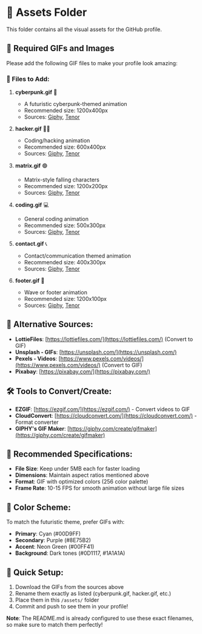 # 🎨 Assets Folder

This folder contains all the visual assets for the GitHub profile.

## 🚀 Required GIFs and Images

Please add the following GIF files to make your profile look amazing:

### 📁 Files to Add:

1. **cyberpunk.gif** 🌆
   - A futuristic cyberpunk-themed animation
   - Recommended size: 1200x400px
   - Sources: [Giphy](https://giphy.com/search/cyberpunk), [Tenor](https://tenor.com/search/cyberpunk)

2. **hacker.gif** 👨‍💻
   - Coding/hacking animation
   - Recommended size: 600x400px
   - Sources: [Giphy](https://giphy.com/search/hacker), [Tenor](https://tenor.com/search/coding)

3. **matrix.gif** 🟢
   - Matrix-style falling characters
   - Recommended size: 1200x200px
   - Sources: [Giphy](https://giphy.com/search/matrix), [Tenor](https://tenor.com/search/matrix)

4. **coding.gif** 💻
   - General coding animation
   - Recommended size: 500x300px
   - Sources: [Giphy](https://giphy.com/search/coding), [Tenor](https://tenor.com/search/programming)

5. **contact.gif** 📞
   - Contact/communication themed animation
   - Recommended size: 400x300px
   - Sources: [Giphy](https://giphy.com/search/contact), [Tenor](https://tenor.com/search/communication)

6. **footer.gif** 🌊
   - Wave or footer animation
   - Recommended size: 1200x100px
   - Sources: [Giphy](https://giphy.com/search/wave), [Tenor](https://tenor.com/search/wave)

## 🎯 Alternative Sources:

- **LottieFiles**: [https://lottiefiles.com/](https://lottiefiles.com/) (Convert to GIF)
- **Unsplash - GIFs**: [https://unsplash.com/](https://unsplash.com/)
- **Pexels - Videos**: [https://www.pexels.com/videos/](https://www.pexels.com/videos/) (Convert to GIF)
- **Pixabay**: [https://pixabay.com/](https://pixabay.com/)

## 🛠️ Tools to Convert/Create:

- **EZGIF**: [https://ezgif.com/](https://ezgif.com/) - Convert videos to GIF
- **CloudConvert**: [https://cloudconvert.com/](https://cloudconvert.com/) - Format converter
- **GIPHY's GIF Maker**: [https://giphy.com/create/gifmaker](https://giphy.com/create/gifmaker)

## 📐 Recommended Specifications:

- **File Size**: Keep under 5MB each for faster loading
- **Dimensions**: Maintain aspect ratios mentioned above
- **Format**: GIF with optimized colors (256 color palette)
- **Frame Rate**: 10-15 FPS for smooth animation without large file sizes

## 🎨 Color Scheme:

To match the futuristic theme, prefer GIFs with:
- **Primary**: Cyan (#00D9FF)
- **Secondary**: Purple (#8E75B2)
- **Accent**: Neon Green (#00FF41)
- **Background**: Dark tones (#0D1117, #1A1A1A)

## 🚀 Quick Setup:

1. Download the GIFs from the sources above
2. Rename them exactly as listed (cyberpunk.gif, hacker.gif, etc.)
3. Place them in this `/assets/` folder
4. Commit and push to see them in your profile!

**Note**: The README.md is already configured to use these exact filenames, so make sure to match them perfectly!